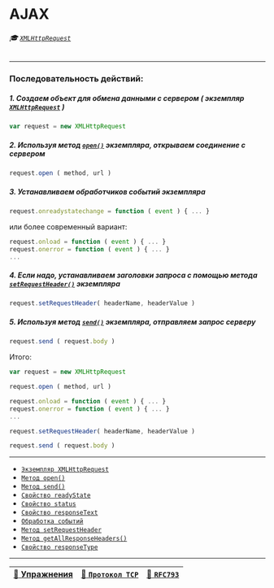 # AJAX

###### :mortar_board: [`XMLHttpRequest`](XMLHttpRequest)

***

### Последовательность действий:

##### 1. Создаем объект для обмена данными с сервером ( экземпляр [`XMLHttpRequest`](#XMLHttpRequest) )
```javascript
var request = new XMLHttpRequest
```
##### 2. Используя метод [`open()`](#open) экземпляра, открываем соединение с сервером
```javascript
request.open ( method, url )
```
##### 3. Устанавливаем обработчиков событий экземпляра

```javascript
request.onreadystatechange = function ( event ) { ... }
```

или более современный вариант:

```javascript
request.onload = function ( event ) { ... }
request.onerror = function ( event ) { ... }
...
```

##### 4. Если надо, устанавливаем заголовки запроса с помощью метода [`setRequestHeader()`](XMLHttpRequest#setRequestHeader) экземпляра
```javascript
request.setRequestHeader( headerName, headerValue )
```
##### 5. Используя метод [`send()`](XMLHttpRequest#send) экземпляра, отправляем запрос серверу
```javascript
request.send ( request.body )
```

Итого:

```javascript
var request = new XMLHttpRequest

request.open ( method, url )

request.onload = function ( event ) { ... }
request.onerror = function ( event ) { ... }
...

request.setRequestHeader( headerName, headerValue )

request.send ( request.body )
```

***

* [`Экземпляр XMLHttpRequest`](XMLHttpRequest-content)
* [`Метод open()`](XMLHttpRequest-open)
* [`Метод send()`](XMLHttpRequest-send)
* [`Свойство readyState`](XMLHttpRequest-readyState)
* [`Свойство status`](XMLHttpRequest-status)
* [`Свойство responseText`](XMLHttpRequest-responseText)
* [`Обработка событий`](XMLHttpRequest-events)
* [`Метод setRequestHeader`](XMLHttpRequest-setRequestHeader)
* [`Метод getAllResponseHeaders()`](XMLHttpRequest-response#getAllResponseHeaders)
* [`Свойство responseType`](XMLHttpRequest-response#responseType)

***

| [:briefcase: Упражнения](https://docs.google.com/forms/d/e/1FAIpQLSdA3JwhlOTXdZxCO3y1MdLe-pe-cynNVGeboy7IV0aWHliGHA/viewform) | [:link: `Протокол TCP`](https://xakep.ru/2002/04/11/14943/) | [:link: **`RFC793`**](https://www.lissyara.su/doc/rfc/rfc793/) |
|-|-|-|

